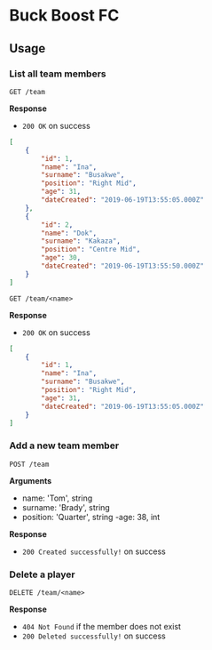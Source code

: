 # Buck Boost FC


## Usage

### List all team members

`GET /team`

**Response**

- `200 OK` on success

```json
[
    {
        "id": 1,
        "name": "Ina",
        "surname": "Busakwe",
        "position": "Right Mid",
        "age": 31,
        "dateCreated": "2019-06-19T13:55:05.000Z"
    },
    {
        "id": 2,
        "name": "Dok",
        "surname": "Kakaza",
        "position": "Centre Mid",
        "age": 30,
        "dateCreated": "2019-06-19T13:55:50.000Z"
    }
]
```

`GET /team/<name>`

**Response**

- `200 OK` on success

```json
[
    {
        "id": 1,
        "name": "Ina",
        "surname": "Busakwe",
        "position": "Right Mid",
        "age": 31,
        "dateCreated": "2019-06-19T13:55:05.000Z"
    }
]
```


### Add a new team member

`POST /team`

**Arguments**

- name: 'Tom', string
- surname: 'Brady', string
- position: 'Quarter', string
 -age: 38, int


**Response**

- `200 Created successfully!` on success



### Delete a player
`DELETE /team/<name>`

**Response**

- `404 Not Found` if the member does not exist
- `200 Deleted successfully!` on success
